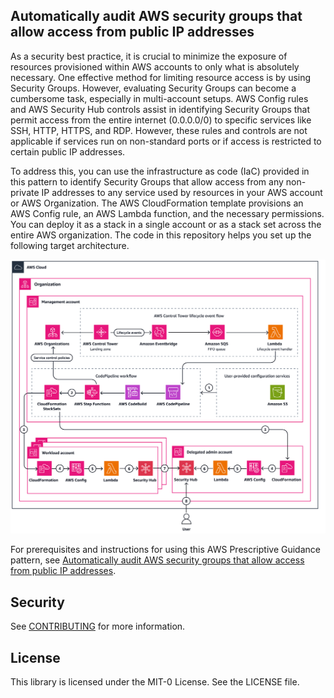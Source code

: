 ## Automatically audit AWS security groups that allow access from public IP addresses

As a security best practice, it is crucial to minimize the exposure of resources provisioned within AWS accounts to only what is absolutely necessary. One effective method for limiting resource access is by using Security Groups. However, evaluating Security Groups can become a cumbersome task, especially in multi-account setups. AWS Config rules and AWS Security Hub controls assist in identifying Security Groups that permit access from the entire internet (0.0.0.0/0) to specific services like SSH, HTTP, HTTPS, and RDP. However, these rules and controls are not applicable if services run on non-standard ports or if access is restricted to certain public IP addresses.

To address this, you can use the infrastructure as code (IaC) provided in this pattern to identify Security Groups that allow access from any non-private IP addresses to any service used by resources in your AWS account or AWS Organization. The AWS CloudFormation template provisions an AWS Config rule, an AWS Lambda function, and the necessary permissions. You can deploy it as a stack in a single account or as a stack set across the entire AWS organization.
The code in this repository helps you set up the following target architecture.

![Target Architecture](./target-architecture.png)

For prerequisites and instructions for using this AWS Prescriptive Guidance pattern, see [Automatically audit AWS security groups that allow access from public IP addresses]([https://apg-library.amazonaws.com/content-viewer/author/caa8013b-3578-434b-b2c0-5ca7faf45d2d](https://docs.aws.amazon.com/prescriptive-guidance/latest/patterns/audit-security-groups-access-public-ip.html)).

## Security

See [CONTRIBUTING](CONTRIBUTING.md#security-issue-notifications) for more information.

## License

This library is licensed under the MIT-0 License. See the LICENSE file.
